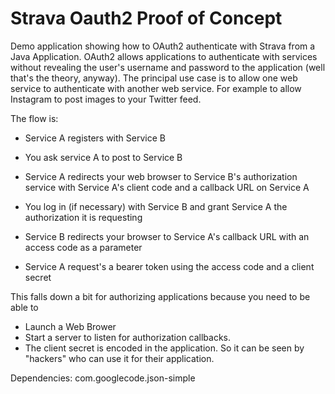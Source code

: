 Strava Oauth2 Proof of Concept
==============================

Demo application showing how to OAuth2 authenticate with Strava from a Java
Application. OAuth2 allows applications to authenticate with services without
revealing the user's username and password to the application (well that's
the theory, anyway). The principal use case is to allow one web service to
authenticate with another web service. For example to allow Instagram to post
images to your Twitter feed.

The flow is:
* Service A registers with Service B

* You ask service A to post to Service B
* Service A redirects your web browser to Service B's authorization service with Service A's client code and a callback URL on Service A
* You log in (if necessary) with Service B and grant Service A the authorization it is requesting
* Service B redirects your browser to Service A's callback URL with an access code as a parameter
* Service A request's a bearer token using the access code and a client secret

This falls down a bit for authorizing applications because you need to be able to

* Launch a Web Brower
* Start a server to listen for authorization callbacks.
* The client secret is encoded in the application. So it can be seen by "hackers" who can use it for their application.

Dependencies:
com.googlecode.json-simple